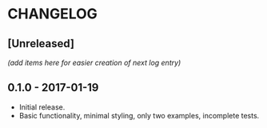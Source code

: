 # CHANGELOG

## [Unreleased]

_(add items here for easier creation of next log entry)_

## 0.1.0 - 2017-01-19

- Initial release.
- Basic functionality, minimal styling, only two examples, incomplete tests.
